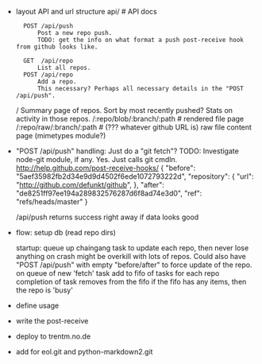 - layout API and url structure
    api/        # API docs
    
        POST /api/push
            Post a new repo push.
            TODO: get the info on what format a push post-receive hook from github looks like.
    
        GET  /api/repo
            List all repos.
        POST /api/repo
            Add a repo.
            This necessary? Perhaps all necessary details in the "POST /api/push".
        
    /
        Summary page of repos. Sort by most recently pushed? Stats on activity
        in those repos.
    /:repo/blob/:branch/:path   # rendered file page
    /:repo/raw/:branch/:path    # (??? whatever github URL is) raw file content page (mimetypes module?)
    
- "POST /api/push" handling:
    Just do a "git fetch"?
    TODO: Investigate node-git module, if any. Yes. Just calls git cmdln.
    http://help.github.com/post-receive-hooks/
        {
          "before": "5aef35982fb2d34e9d9d4502f6ede1072793222d",
          "repository": {
            "url": "http://github.com/defunkt/github",
          },
          "after": "de8251ff97ee194a289832576287d6f8ad74e3d0",
          "ref": "refs/heads/master"
        }  

    /api/push returns success right away if data looks good
    
- flow:
    setup db (read repo dirs)
    
    startup: queue up chaingang task to update each repo, then never lose anything on crash
        might be overkill with lots of repos. Could also have "POST /api/push" with empty
        "before/after" to force update of the repo.
    on queue of new 'fetch' task add to fifo of tasks for each repo
        completion of task removes from the fifo
        if the fifo has any items, then the repo is 'busy'
    
    
    
- define usage
- write the post-receive
- deploy to trentm.no.de
- add for eol.git and python-markdown2.git

